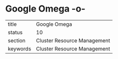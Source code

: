 # Google Omega -o-


|          |                             |
| -------- | --------------------------- |
| title    | Google Omega                | 
| status   | 10                          |
| section  | Cluster Resource Management |
| keywords | Cluster Resource Management |





